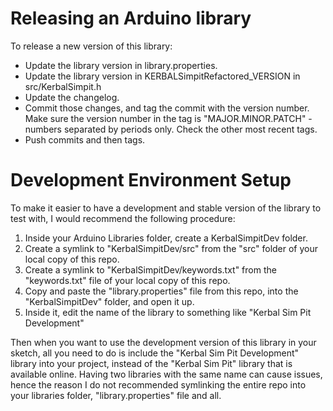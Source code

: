 Releasing an Arduino library
============================

To release a new version of this library:

* Update the library version in library.properties.
* Update the library version in KERBALSimpitRefactored_VERSION in src/KerbalSimpit.h
* Update the changelog.
* Commit those changes, and tag the commit with the version number.
  Make sure the version number in the tag is "MAJOR.MINOR.PATCH" -
  numbers separated by periods only. Check the other most recent tags.
* Push commits and then tags.


Development Environment Setup
===============================

To make it easier to have a development and stable version of the library to test with, I would recommend the following procedure:
1. Inside your Arduino Libraries folder, create a KerbalSimpitDev folder.
2. Create a symlink to "KerbalSimpitDev/src" from the "src" folder of your local copy of this repo.
3. Create a symlink to "KerbalSimpitDev/keywords.txt" from the "keywords.txt" file of your local copy of this repo.
4. Copy and paste the "library.properties" file from this repo, into the "KerbalSimpitDev" folder, and open it up.
5. Inside it, edit the name of the library to something like "Kerbal Sim Pit Development"

Then when you want to use the development version of this library in your sketch, all you need to do is include the "Kerbal Sim Pit Development" library into your project, instead of the "Kerbal Sim Pit" library that is available online. Having two libraries with the same name can cause issues, hence the reason I do not recommended symlinking the entire repo into your libraries folder, "library.properties" file and all.